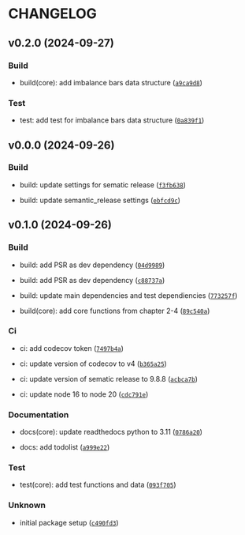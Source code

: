 # CHANGELOG

## v0.2.0 (2024-09-27)

### Build

* build(core): add imbalance bars data structure ([`a9ca9d8`](https://github.com/baobach/quantfinpy/commit/a9ca9d8aefe0679bda0fc5b33d8d597be508b495))

### Test

* test: add test for imbalance bars data structure ([`0a839f1`](https://github.com/baobach/quantfinpy/commit/0a839f123a0473728c20aef8298e7d717a7c3f66))

## v0.0.0 (2024-09-26)

### Build

* build: update settings for sematic release ([`f3fb638`](https://github.com/baobach/quantfinpy/commit/f3fb6386ad6a4cc45d03cf902ca2b7c4244e5a74))

* build: update semantic_release settings ([`ebfcd9c`](https://github.com/baobach/quantfinpy/commit/ebfcd9cd8c83c80e9c33cb49cb6ef478f2769d98))

## v0.1.0 (2024-09-26)

### Build

* build: add PSR as dev dependency ([`04d9989`](https://github.com/baobach/quantfinpy/commit/04d99899b27871ec2ccee636f4d49b5f54ee046d))

* build: add PSR as dev dependency ([`c88737a`](https://github.com/baobach/quantfinpy/commit/c88737a12377ed05d406f82e295c5f69f06a475b))

* build: update main dependencies and test dependiencies ([`773257f`](https://github.com/baobach/quantfinpy/commit/773257f186f211955fcbff8f59d8e549e823422d))

* build(core): add core functions from chapter 2-4 ([`89c540a`](https://github.com/baobach/quantfinpy/commit/89c540a753ba781d91e51b63eb8cccdabad87f4e))

### Ci

* ci: add codecov token ([`7497b4a`](https://github.com/baobach/quantfinpy/commit/7497b4a9eb151b35b66034fdf7f89cff9e57dab1))

* ci: update version of codecov to v4 ([`b365a25`](https://github.com/baobach/quantfinpy/commit/b365a25eb809bee1c39c6afc7709fb8ea2e2e227))

* ci: update version of sematic release to 9.8.8 ([`acbca7b`](https://github.com/baobach/quantfinpy/commit/acbca7b840258487f6d6e3c7845b541f895582b4))

* ci: update node 16 to node 20 ([`cdc791e`](https://github.com/baobach/quantfinpy/commit/cdc791edc46c971967060ba128d4ef624e82adad))

### Documentation

* docs(core): update readthedocs python to 3.11 ([`0786a20`](https://github.com/baobach/quantfinpy/commit/0786a2077f86de9f670b38cf72e85de6ad16393a))

* docs: add todolist ([`a999e22`](https://github.com/baobach/quantfinpy/commit/a999e22ac4b90133fbddc51d8848a416722e2e36))

### Test

* test(core): add test functions and data ([`093f705`](https://github.com/baobach/quantfinpy/commit/093f7058359967e22396f190c03438326b7e05ae))

### Unknown

* initial package setup ([`c490fd3`](https://github.com/baobach/quantfinpy/commit/c490fd3da93f101a9f0ff087dddf20de69da7b98))
